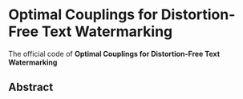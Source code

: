 # Optimal Couplings for Distortion-Free Text Watermarking
The official code of **Optimal Couplings for Distortion-Free Text Watermarking** 

## Abstract
